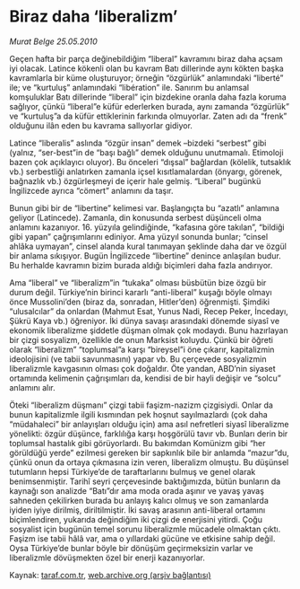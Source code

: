 # Biraz daha ‘liberalizm’

*Murat Belge 25.05.2010*

<div class="yazi"><p>Geçen hafta bir parça değinebildiğim “liberal” kavramını biraz daha açsam iyi olacak. Latince kökenli olan bu kavram Batı dillerinde aynı kökten başka kavramlarla bir küme oluşturuyor; örneğin “özgürlük” anlamındaki “liberté” ile; ve “kurtuluş” anlamındaki “libération” ile. Sanırım bu anlamsal komşuluklar Batı dillerinde “liberal” için bizdekine oranla daha fazla koruma sağlıyor, çünkü “liberal”e küfür ederlerken burada, aynı zamanda “özgürlük” ve “kurtuluş”a da küfür ettiklerinin farkında olmuyorlar. Zaten adı da “frenk” olduğunu ilân eden bu kavrama sallıyorlar gidiyor.</p>
<p>Latince “liberalis” aslında “özgür insan” demek –bizdeki “serbest” gibi (yalnız, “ser-best”in de “başı bağlı” demek olduğunu unutmamalı. Etimoloji bazen çok açıklayıcı oluyor). Bu önceleri “dışsal” bağlardan (kölelik, tutsaklık vb.) serbestliği anlatırken zamanla içsel kısıtlamalardan (önyargı, görenek, bağnazlık vb.) özgürleşmeyi de içerir hale gelmiş. “Liberal” bugünkü İngilizcede ayrıca “cömert” anlamını da taşır.</p>
<p>Bunun gibi bir de “libertine” kelimesi var. Başlangıçta bu “azatlı” anlamına geliyor (Latincede). Zamanla, din konusunda serbest düşünceli olma anlamını kazanıyor. 16. yüzyıla gelindiğinde, “kafasına göre takılan”, “bildiği gibi yapan” çağrışımlarını ediniyor. Ama yüzyıl sonunda bunlar; “cinsel ahlâka uymayan”, cinsel alanda kural tanımayan şeklinde daha dar ve özgül bir anlama sıkışıyor. Bugün İngilizcede “libertine” denince anlaşılan budur. Bu herhalde kavramın bizim burada aldığı biçimleri daha fazla andırıyor.</p>
<p>Ama “liberal” ve “liberalizm”in “tukaka” olması büsbütün bize özgü bir durum değil. Türkiye’nin birinci kararlı “anti-liberal” kuşağı böyle olmayı önce Mussolini’den (biraz da, sonradan, Hitler’den) öğrenmişti. Şimdiki “ulusalcılar” da onlardan (Mahmut Esat, Yunus Nadi, Recep Peker, İncedayı, Şükrü Kaya vb.) öğreniyor. İki dünya savaşı arasındaki dönemde siyasî ve ekonomik liberalizme şiddetle düşman olmak çok modaydı. Bunu hazırlayan bir çizgi sosyalizm, özellikle de onun Marksist koluydu. Çünkü bir öğreti olarak “liberalizm” “toplumsal”a karşı “bireysel”i öne çıkarır, kapitalizmin ideolojisini (ve tabii savunmasını) yapar vb. Bu çerçevede sosyalizmin liberalizmle kavgasının olması çok doğaldır. Öte yandan, ABD’nin siyaset ortamında kelimenin çağrışımları da, kendisi de bir hayli değişir ve “solcu” anlamını alır. </p>
<p>Öteki “liberalizm düşmanı” çizgi tabii faşizm-nazizm çizgisiydi. Onlar da bunun kapitalizmle ilgili kısmından pek hoşnut sayılmazlardı (çok daha “müdahaleci” bir anlayışları olduğu için) ama asıl nefretleri siyasî liberalizme yönelikti: özgür düşünce, farklılığa karşı hoşgörülü tavır vb. Bunları derin bir toplumsal hastalık gibi görüyorlardı. Bu bakımdan Komünizm gibi “her görüldüğü yerde” ezilmesi gereken bir sapkınlık bile bir anlamda “mazur”du, çünkü onun da ortaya çıkmasına izin veren, liberalizm olmuştu. Bu düşünsel tutumların hepsi Türkiye’de de taraftarlarını bulmuş ve genel olarak benimsenmiştir. Tarihî seyri çerçevesinde baktığımızda, bütün bunların da kaynağı son analizde “Batı”dır ama moda orada aşınır ve yavaş yavaş sahneden çekilirken burada bu anlayış kalıcı olmuş ve son zamanlarda iyiden iyiye dirilmiş, diriltilmiştir. İki savaş arasının anti-liberal ortamını biçimlendiren, yukarıda değindiğim iki çizgi de enerjisini yitirdi. Çoğu sosyalist için bugünün temel sorunu liberalizmle mücadele olmaktan çıktı. Faşizm ise tabii hâlâ var, ama o yıllardaki gücüne ve etkisine sahip değil. Oysa Türkiye’de bunlar böyle bir dönüşüm geçirmeksizin varlar ve liberalizmle dövüşmekten özel bir enerji kazanıyorlar.</p></div>

Kaynak: [taraf.com.tr](http://www.taraf.com.tr:80/murat-belge/makale-biraz-daha-liberalizm.htm), [web.archive.org (arşiv bağlantısı)](http://web.archive.org/web/20100528003908/http://www.taraf.com.tr:80/murat-belge/makale-biraz-daha-liberalizm.htm)
